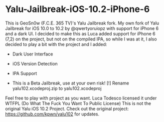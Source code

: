 # Yalu-Jailbreak-iOS-10.2-iPhone-6
This is GeoSn0w (F.C.E. 365 TV)'s Yalu Jailbreak fork.
My own fork of Yalu Jailbreak for iOS 10.0 to 10.2 by @qwertyoruiopz with support for iPhone 6 and a dark UI.
I decided to make this as Luca added support for iPhone 6 (7,2) on the project, but not on the compiled IPA, so while I was at it, I also decided to play a bit with the project and I added:

* Dark User Interface
* iOS Version Detection
* IPA Support

* This is a Beta Jailbreak, use at your own risk!
[!] Rename yalu102.xcodeproj.zip to yalu102.xcodeproj

Feel free to play with project as you want. Luca Todesco licensed it under WTFPL (Do What The Fuck You Want To Public License)
This is not the original Yalu iOS 10.2 Project.
Check out the original project: https://github.com/kpwn/yalu102 for updates.

